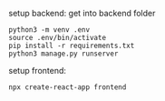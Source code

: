setup backend:
get into backend folder
```
python3 -m venv .env
source .env/bin/activate
pip install -r requirements.txt
python3 manage.py runserver
```

setup frontend:
```
npx create-react-app frontend
```
